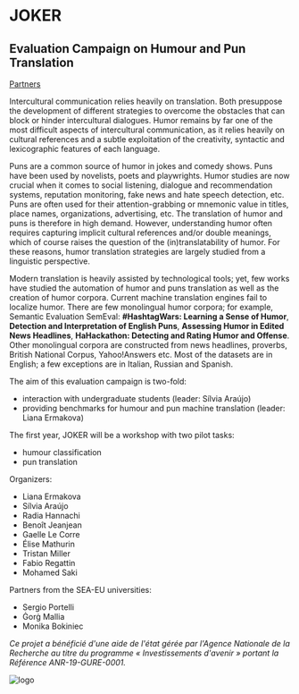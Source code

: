 # JOKER
## Evaluation Campaign on Humour and Pun Translation

[Partners](https://motsmachines.github.io/joker/EN/partners)


Intercultural communication relies heavily on translation. Both presuppose the development of different strategies to overcome the obstacles that can block or hinder intercultural dialogues. Humor remains by far one of the most difficult aspects of intercultural communication, as it relies heavily on cultural references and a subtle exploitation of the creativity, syntactic and lexicographic features of each language. 

Puns are a common source of humor in jokes and comedy shows. Puns have been used by novelists, poets and playwrights. Humor studies are now crucial when it comes to social listening, dialogue and recommendation systems, reputation monitoring, fake news and hate speech detection, etc. Puns are often used for their attention-grabbing or mnemonic value in titles, place names, organizations, advertising, etc. The translation of humor and puns is therefore in high demand. However, understanding humor often requires capturing implicit cultural references and/or double meanings, which of course raises the question of the (in)translatability of humor. For these reasons, humor translation strategies are largely studied from a linguistic perspective. 

Modern translation is heavily assisted by technological tools; yet, few works have studied the automation of humor and puns translation as well as the creation of humor corpora. Current machine translation engines fail to localize humor. There are few monolingual humor corpora; for example, Semantic Evaluation SemEval: **#HashtagWars: Learning a Sense of Humor**, **Detection and Interpretation of English Puns**, **Assessing Humor in Edited News Headlines**, **HaHackathon: Detecting and Rating Humor and Offense**. Other monolingual corpora are constructed from news headlines, proverbs, British National Corpus, Yahoo!Answers etc. Most of the datasets are in English; a few exceptions are in Italian, Russian and Spanish.

The aim of this evaluation campaign is two-fold:
* interaction with undergraduate students (leader: Sílvia Araújo) 
* providing benchmarks for humour and pun machine translation (leader: Liana Ermakova)

The first year, JOKER will be a workshop with two pilot tasks:
* humour classification 
* pun translation

Organizers:
* Liana Ermakova
* Sílvia Araújo 
* Radia Hannachi
* Benoît Jeanjean
* Gaelle Le Corre  
* Élise Mathurin
* Tristan Miller
* Fabio Regattin
* Mohamed Saki

Partners from the SEA-EU universities:
* Sergio Portelli 
* Ġorġ Mallia
* Monika Bokiniec

_Ce projet a bénéficié d'une aide de l'état gérée par l'Agence Nationale de la Recherche au titre du programme « Investissements d'avenir » portant la Référence ANR-19-GURE-0001._

![logo](https://github.com/motsmachines/joker/blob/main/OFAI.png)
